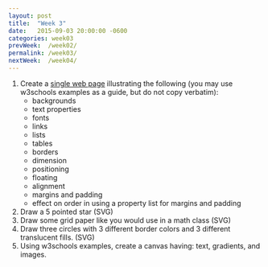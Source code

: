 ```yaml
---
layout: post
title:  "Week 3"
date:   2015-09-03 20:00:00 -0600
categories: week03
prevWeek:  /week02/
permalink: /week03/
nextWeek:  /week04/
---
```

1. Create a [single web page][03-01] illustrating the following (you may use w3schools examples as a guide, but do not copy verbatim):
    - backgrounds
    - text properties
    - fonts
    - links
    - lists
    - tables
    - borders
    - dimension
    - positioning
    - floating
    - alignment
    - margins and padding
    - effect on order in using a property list for margins and padding
2. Draw a 5 pointed star (SVG)
3. Draw some grid paper like you would use in a math class (SVG)
4. Draw three circles with 3 different border colors and 3 different translucent fills. (SVG)
5. Using w3schools examples, create a canvas having: text, gradients, and images.

[03-01]: ../week03/01/ "Week 03-01"
[02-03]: ../week02/03/ "Week 02-03"
[02-04]: ../week02/04/ "Week 02-04"
[02-05]: ../week02/05/ "Week 02-05"
